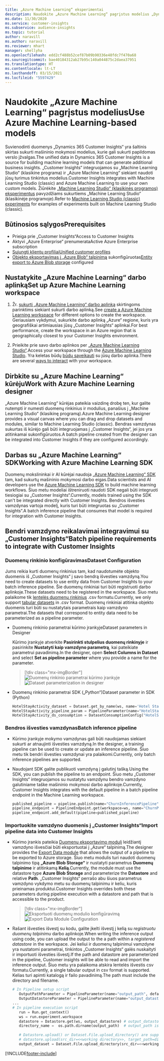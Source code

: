 ```yaml
---
title: „Azure Machine Learning“ eksperimentai
description: Naudokite „Azure Machine Learning“ pagrįstus modelius „Dynamics 365 Customer Insights“.
ms.date: 11/30/2020
ms.service: customer-insights
ms.subservice: audience-insights
ms.topic: tutorial
author: naravill
ms.author: naravill
ms.reviewer: mhart
manager: shellyha
ms.openlocfilehash: edd2cf488b52cef87b09b90336e48fdc7f470a68
ms.sourcegitcommit: bae40184312ab27b95c140a044875c2daea37951
ms.translationtype: HT
ms.contentlocale: lt-LT
ms.lasthandoff: 03/15/2021
ms.locfileid: "5597429"
---
```

# <a name="use-azure-machine-learning-based-models"></a><span data-ttu-id="efbb4-103">Naudokite „Azure Machine Learning“ pagrįstus modelius</span><span class="sxs-lookup"><span data-stu-id="efbb4-103">Use Azure Machine Learning-based models</span></span>

<span data-ttu-id="efbb4-104">Suvienodinti duomenys „Dynamics 365 Customer Insights“ yra šaltinis skirtas sukurti mašininio mokymosi modelius, kurie gali sukurti papildomas verslo įžvalgas.</span><span class="sxs-lookup"><span data-stu-id="efbb4-104">The unified data in Dynamics 365 Customer Insights is a source for building machine learning models that can generate additional business insights.</span></span> <span data-ttu-id="efbb4-105">„Customer Insights“ integruojamos su „Machine Learning Studio“ (klasikine programa) ir „Azure Machine Learning“ siekiant naudoti jūsų turimus tinkintus modelius.</span><span class="sxs-lookup"><span data-stu-id="efbb4-105">Customer Insights integrates with Machine Learning Studio (classic) and Azure Machine Learning to use your own custom models.</span></span> <span data-ttu-id="efbb4-106">Žiūrėkite [„Machine Learning Studio“ (klasikinės programos) eksperimentus](machine-learning-studio-experiments.md) pavyzdžiams sukurtiems „Machine Learning Studio“ (klasikinėje programoje).</span><span class="sxs-lookup"><span data-stu-id="efbb4-106">Refer to [Machine Learning Studio (classic) experiments](machine-learning-studio-experiments.md) for examples of experiments built on Machine Learning Studio (classic).</span></span> 

## <a name="prerequisites"></a><span data-ttu-id="efbb4-107">Būtinosios sąlygos</span><span class="sxs-lookup"><span data-stu-id="efbb4-107">Prerequisites</span></span>

- <span data-ttu-id="efbb4-108">Prieiga prie „Customer Insights“</span><span class="sxs-lookup"><span data-stu-id="efbb4-108">Access to Customer Insights</span></span>
- <span data-ttu-id="efbb4-109">Aktyvi „Azure Enterprise“ prenumerata</span><span class="sxs-lookup"><span data-stu-id="efbb4-109">Active Azure Enterprise subscription</span></span>
- [<span data-ttu-id="efbb4-110">Sujungti klientų profiliai</span><span class="sxs-lookup"><span data-stu-id="efbb4-110">Unified customer profiles</span></span>](data-unification.md)
- <span data-ttu-id="efbb4-111">[Objekto eksportavimas į „Azure Blob“ talpinimą](export-azure-blob-storage.md) sukonfigūruotas</span><span class="sxs-lookup"><span data-stu-id="efbb4-111">[Entity export to Azure Blob storage](export-azure-blob-storage.md) configured</span></span>

## <a name="set-up-azure-machine-learning-workspace"></a><span data-ttu-id="efbb4-112">Nustatykite „Azure Machine Learning“ darbo aplinką</span><span class="sxs-lookup"><span data-stu-id="efbb4-112">Set up Azure Machine Learning workspace</span></span>

1. <span data-ttu-id="efbb4-113">Žr. [sukurti „Azure Machine Learning“ darbo aplinką](/azure/machine-learning/concept-workspace#-create-a-workspace) skirtingoms parinktims siekiant sukurti darbo aplinką.</span><span class="sxs-lookup"><span data-stu-id="efbb4-113">See [create a Azure Machine Learning workspace](/azure/machine-learning/concept-workspace#-create-a-workspace) for different options to create the workspace.</span></span> <span data-ttu-id="efbb4-114">Geriausiam vykdymui, sukurkite darbo aplinką „Azure“ regione, kuris yra geografiškai artimiausias jūsų „Customer Insights“ aplinkai.</span><span class="sxs-lookup"><span data-stu-id="efbb4-114">For best performance, create the workspace in an Azure region that is geographically closest to your Customer Insights environment.</span></span>

1. <span data-ttu-id="efbb4-115">Prieikite prie savo darbo aplinkos per [„Azure Machine Learning Studio“](https://ml.azure.com/).</span><span class="sxs-lookup"><span data-stu-id="efbb4-115">Access your workspace through the [Azure Machine Learning Studio](https://ml.azure.com/).</span></span> <span data-ttu-id="efbb4-116">Yra keletas būdų [būdų sąveikauti](/azure/machine-learning/concept-workspace#tools-for-workspace-interaction) su jūsų darbo aplinka.</span><span class="sxs-lookup"><span data-stu-id="efbb4-116">There are several [ways to interact](/azure/machine-learning/concept-workspace#tools-for-workspace-interaction) with your workspace.</span></span>

## <a name="work-with-azure-machine-learning-designer"></a><span data-ttu-id="efbb4-117">Dirbkite su „Azure Machine Learning“ kūrėju</span><span class="sxs-lookup"><span data-stu-id="efbb4-117">Work with Azure Machine Learning designer</span></span>

<span data-ttu-id="efbb4-118">„Azure Machine Learning“ kūrėjas pateikia vaizdinę drobę ten, kur galite nutempti ir numesti duomenų rinkinius ir modulius, panašius į „Machine Learning Studio“ (klasikinę programą).</span><span class="sxs-lookup"><span data-stu-id="efbb4-118">Azure Machine Learning designer provides a visual canvas where you can drag and drop datasets and modules, similar to Machine Learning Studio (classic).</span></span> <span data-ttu-id="efbb4-119">Bendras vamzdynas sukurtas iš kūrėjo gali būti integruojamas į „Customer Insights“, jei jos yra atitinkamai sukonfigūruotos.</span><span class="sxs-lookup"><span data-stu-id="efbb4-119">A batch pipeline created from the designer can be integrated into Customer Insights if they are configured accordingly.</span></span> 
   
## <a name="working-with-azure-machine-learning-sdk"></a><span data-ttu-id="efbb4-120">Darbas su „Azure Machine Learning“ SDK</span><span class="sxs-lookup"><span data-stu-id="efbb4-120">Working with Azure Machine Learning SDK</span></span>

<span data-ttu-id="efbb4-121">Duomenų mokslininkai ir AI kūrėjai naudoja [„Azure Machine Learning“ SDK](/python/api/overview/azure/ml/?preserve-view=true&view=azure-ml-py) tam, kad sukurtų mašininio mokymosi darbo eigas.</span><span class="sxs-lookup"><span data-stu-id="efbb4-121">Data scientists and AI developers use the [Azure Machine Learning SDK](/python/api/overview/azure/ml/?preserve-view=true&view=azure-ml-py) to build machine learning workflows.</span></span> <span data-ttu-id="efbb4-122">Šiuo metu modeliai ištreniruoti naudoti SDK negali būti integruoti tiesiogiai su „Customer Insights“.</span><span class="sxs-lookup"><span data-stu-id="efbb4-122">Currently, models trained using the SDK can't be integrated directly with Customer Insights.</span></span> <span data-ttu-id="efbb4-123">Bendros išvesties vamzdynas vartoja modelį, kuris turi būti integruotas su „Customer Insights“.</span><span class="sxs-lookup"><span data-stu-id="efbb4-123">A batch inference pipeline that consumes that model is required for integration with Customer Insights.</span></span>

## <a name="batch-pipeline-requirements-to-integrate-with-customer-insights"></a><span data-ttu-id="efbb4-124">Bendri vamzdyno reikalavimai integravimui su „Customer Insights“</span><span class="sxs-lookup"><span data-stu-id="efbb4-124">Batch pipeline requirements to integrate with Customer Insights</span></span>

### <a name="dataset-configuration"></a><span data-ttu-id="efbb4-125">Duomenų rinkinio konfigūravimas</span><span class="sxs-lookup"><span data-stu-id="efbb4-125">Dataset Configuration</span></span>

<span data-ttu-id="efbb4-126">Jums reikia kurti duomenų rinkinius tam, kad naudotumėte objekto duomenis iš „Customer Insights“ į savo bendrą išvesties vamzdyną.</span><span class="sxs-lookup"><span data-stu-id="efbb4-126">You need to create datasets to use entity data from Customer Insights to your batch inference pipeline.</span></span> <span data-ttu-id="efbb4-127">Šie duomenų rinkiniai turi būti registruoti darbo aplinkoje.</span><span class="sxs-lookup"><span data-stu-id="efbb4-127">These datasets need to be registered in the workspace.</span></span> <span data-ttu-id="efbb4-128">Šiuo metu palaikome tik [lentelės duomenų rinkinius](/azure/machine-learning/how-to-create-register-datasets#tabulardataset) .csv formatu.</span><span class="sxs-lookup"><span data-stu-id="efbb4-128">Currently, we only support [tabular datasets](/azure/machine-learning/how-to-create-register-datasets#tabulardataset) in .csv format.</span></span> <span data-ttu-id="efbb4-129">Duomenų rinkiniai atitinka objekto duomenis turi būti su nustatytais parametrais kaip vamzdyno parametrai.</span><span class="sxs-lookup"><span data-stu-id="efbb4-129">The datasets that correspond to entity data need to be parameterized as a pipeline parameter.</span></span>
   
* <span data-ttu-id="efbb4-130">Duomenų rinkinio parametrai kūrimo įrankyje</span><span class="sxs-lookup"><span data-stu-id="efbb4-130">Dataset parameters in Designer</span></span>
   
     <span data-ttu-id="efbb4-131">Kūrimo įrankyje atverkite **Pasirinkti stulpelius duomenų rinkinyje** ir pasirinkite **Nustatyti kaip vamzdyno parametrą**, kai pateikiate parametrui pavadinimą.</span><span class="sxs-lookup"><span data-stu-id="efbb4-131">In the designer, open **Select Columns in Dataset** and select **Set as pipeline parameter** where you provide a name for the parameter.</span></span>

     > [!div class="mx-imgBorder"]
     > <span data-ttu-id="efbb4-132">![Duomenų rinkinio parametrai kūrimo įrankyje](media/intelligence-designer-dataset-parameters.png "Duomenų rinkinio parametrai kūrimo įrankyje")</span><span class="sxs-lookup"><span data-stu-id="efbb4-132">![Dataset parameterization in designer](media/intelligence-designer-dataset-parameters.png "Dataset parameterization in designer")</span></span>
   
* <span data-ttu-id="efbb4-133">Duomenų rinkinio parametrai SDK („Python“)</span><span class="sxs-lookup"><span data-stu-id="efbb4-133">Dataset parameter in SDK (Python)</span></span>
   
   ```python
   HotelStayActivity_dataset = Dataset.get_by_name(ws, name='Hotel Stay Activity Data')
   HotelStayActivity_pipeline_param = PipelineParameter(name="HotelStayActivity_pipeline_param", default_value=HotelStayActivity_dataset)
   HotelStayActivity_ds_consumption = DatasetConsumptionConfig("HotelStayActivity_dataset", HotelStayActivity_pipeline_param)
   ```

### <a name="batch-inference-pipeline"></a><span data-ttu-id="efbb4-134">Bendros išvesties vamzdynas</span><span class="sxs-lookup"><span data-stu-id="efbb4-134">Batch inference pipeline</span></span>
  
* <span data-ttu-id="efbb4-135">Kūrimo įrankyje mokymo vamzdynas gali būti naudojamas siekiant sukurti ar atnaujinti išvesties vamzdyną.</span><span class="sxs-lookup"><span data-stu-id="efbb4-135">In the designer, a training pipeline can be used to create or update an inference pipeline.</span></span> <span data-ttu-id="efbb4-136">Šiuo metu tik bendri išvesties vamzdynai yra palaikomi.</span><span class="sxs-lookup"><span data-stu-id="efbb4-136">Currently, only batch inference pipelines are supported.</span></span>

* <span data-ttu-id="efbb4-137">Naudojant SDK galite publikuoti vamzdyną į galutinį tašką.</span><span class="sxs-lookup"><span data-stu-id="efbb4-137">Using the SDK, you can publish the pipeline to an endpoint.</span></span> <span data-ttu-id="efbb4-138">Šiuo metu „Customer Insights“ integruojamos su nustatytu vamzdynu bendro vamzdyno galutiniame taške mašininio mokymosi darbo aplinkoje.</span><span class="sxs-lookup"><span data-stu-id="efbb4-138">Currently, Customer Insights integrates with the default pipeline in a batch pipeline endpoint in the Machine Learning workspace.</span></span>
   
   ```python
   published_pipeline = pipeline.publish(name="ChurnInferencePipeline", description="Published Churn Inference pipeline")
   pipeline_endpoint = PipelineEndpoint.get(workspace=ws, name="ChurnPipelineEndpoint") 
   pipeline_endpoint.add_default(pipeline=published_pipeline)
   ```

### <a name="import-pipeline-data-into-customer-insights"></a><span data-ttu-id="efbb4-139">Importuokite vamzdyno duomenis į „Customer Insights“</span><span class="sxs-lookup"><span data-stu-id="efbb4-139">Import pipeline data into Customer Insights</span></span>

* <span data-ttu-id="efbb4-140">Kūrimo įrankis pateikia [Duomenų eksportavimo modulį](/azure/machine-learning/algorithm-module-reference/export-data) leidžiantį vamzdyno išvesčiai būti eksportuotai į „Azure“ talpinimą.</span><span class="sxs-lookup"><span data-stu-id="efbb4-140">The designer provides the [Export Data module](/azure/machine-learning/algorithm-module-reference/export-data) that allows the output of a pipeline to be exported to Azure storage.</span></span> <span data-ttu-id="efbb4-141">Šiuo metu modulis turi naudoti duomenų talpinimo tipą **„Azure Blob Storage“** ir nustatyti parametrus **Duomenų talpinime** ir atitinkamą **Kelią**.</span><span class="sxs-lookup"><span data-stu-id="efbb4-141">Currently, the module must use the datastore type **Azure Blob Storage** and parameterize the **Datastore** and relative **Path**.</span></span> <span data-ttu-id="efbb4-142">„Customer Insights“ perrašo abu šiuos parametrus vamzdyno vykdymo metu su duomenų talpinimu ir keliu, kuris prieinamas produktui.</span><span class="sxs-lookup"><span data-stu-id="efbb4-142">Customer Insights overrides both these parameters during pipeline execution with a datastore and path that is accessible to the product.</span></span>
   > [!div class="mx-imgBorder"]
   > <span data-ttu-id="efbb4-143">![Eksportuoti duomenų modulio konfigūravimą](media/intelligence-designer-importdata.png "Eksportuoti duomenų modulio konfigūravimą")</span><span class="sxs-lookup"><span data-stu-id="efbb4-143">![Export Data Module Configuration](media/intelligence-designer-importdata.png "Export Data Module Configuration")</span></span>
   
* <span data-ttu-id="efbb4-144">Rašant išvesties išvestį su kodu, galite įkelti išvestį į kelią su *registruotu duomenų talpinimu* darbo aplinkoje.</span><span class="sxs-lookup"><span data-stu-id="efbb4-144">When writing the inference output using code, you can upload the output to the a path within a *registered datastore* in the workspace.</span></span> <span data-ttu-id="efbb4-145">Jei keliui ir duomenų talpinimui vamzdyne yra nustatomi parametrai, tinkintos „Customer Insights“ galės nuskaityti ir importuoti išvesties išvestį.</span><span class="sxs-lookup"><span data-stu-id="efbb4-145">If the path and datastore are parameterized in the pipeline, Customer insights will be able to read and import the inference output.</span></span> <span data-ttu-id="efbb4-146">Šiuo metu yra palaikoma atskira lentelės išvestis csv formatu.</span><span class="sxs-lookup"><span data-stu-id="efbb4-146">Currently, a single tabular output in csv format is supported.</span></span> <span data-ttu-id="efbb4-147">Kelias turi apimti katalogą ir failo pavadinimą.</span><span class="sxs-lookup"><span data-stu-id="efbb4-147">The path must include the directory and filename.</span></span>

   ```python
   # In Pipeline setup script
      OutputPathParameter = PipelineParameter(name="output_path", default_value="HotelChurnOutput/HotelChurnOutput.csv")
      OutputDatastoreParameter = PipelineParameter(name="output_datastore", default_value="workspaceblobstore")
   ...
   # In pipeline execution script
      run = Run.get_context()
      ws = run.experiment.workspace
      datastore = Datastore.get(ws, output_datastore) # output_datastore is parameterized
      directory_name =  os.path.dirname(output_path)  # output_path is parameterized.
      
      # Datastore.upload() or Dataset.File.upload_directory() are supported methods to uplaod the data
      # datastore.upload(src_dir=<<working directory>>, target_path=directory_name, overwrite=False, show_progress=True)
      output_dataset = Dataset.File.upload_directory(src_dir=<<working directory>>, target = (datastore, directory_name)) # Remove trailing "/" from directory_name
   ```


[!INCLUDE[footer-include](../includes/footer-banner.md)]